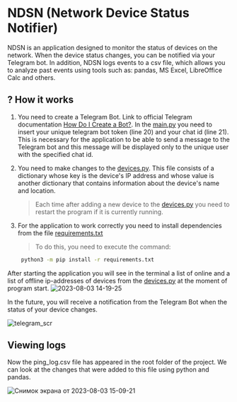 # NDSN (Network Device Status Notifier)

NDSN is an application designed to monitor the status of devices on the network. When the device status changes, you can be notified via your Telegram bot. In addition, NDSN logs events to a csv file, which allows you to analyze past events using tools such as: pandas, MS Excel, LibreOffice Calc and others.

## ? How it works

1. You need to create a Telegram Bot. Link to official Telegram documentation [How Do I Create a Bot?](https://core.telegram.org/bots#how-do-i-create-a-bot).
In the [main.py](https://github.com/Lightmourne/NDSN/blob/master/main.py) you need to insert your unique telegram bot token (line 20) and your chat id (line 21).
This is necessary for the application to be able to send a message to the Telegram bot and this message will be displayed only to the unique user with the specified chat id.

2. You need to make changes to the [devices.py](https://github.com/Lightmourne/NDSN/blob/master/devices.py). This file consists of a dictionary whose key is the device's IP address and whose value is another dictionary that contains information about the device's name and location.
   >Each time after adding a new device to the [devices.py](https://github.com/Lightmourne/NDSN/blob/master/devices.py) you need to restart the program if it is currently running.

3. For the application to work correctly you need to install dependencies from the file [requirements.txt](https://github.com/Lightmourne/NDSN/blob/master/requirements.txt)
   >To do this, you need to execute the command:
   ```bash
    python3 -m pip install -r requirements.txt
    ```

After starting the application you will see in the terminal a list of online and a list of offline ip-addresses of devices from the [devices.py](https://github.com/Lightmourne/NDSN/blob/master/devices.py) at the moment of program start.
![2023-08-03 14-19-25](https://github.com/Lightmourne/NDSN/assets/72374407/f1de41d5-4e90-401c-a0bd-d79782c0fdc1)

In the future, you will receive a notification from the Telegram Bot when the status of your device changes.

![telegram_scr](https://github.com/Lightmourne/NDSN/assets/72374407/29b46274-da36-4577-a0d0-1b239d6135d1)

## Viewing logs
Now the ping_log.csv file has appeared in the root folder of the project. We can look at the changes that were added to this file using python and pandas. 

![Снимок экрана от 2023-08-03 15-09-21](https://github.com/Lightmourne/NDSN/assets/72374407/cad8bad5-120b-4ef4-83ec-cf4f14a3031f)





